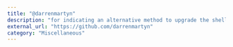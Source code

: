 ```yaml
---
title: "@darrenmartyn"
description: "for indicating an alternative method to upgrade the shell to PTY using the script command."
external_url: "https://github.com/darrenmartyn"
category: "Miscellaneous"
---
```

